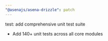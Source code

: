 ```yaml
---
"@asenajs/asena-drizzle": patch
---
```


test: add comprehensive unit test suite

- Add 140+ unit tests across all core modules